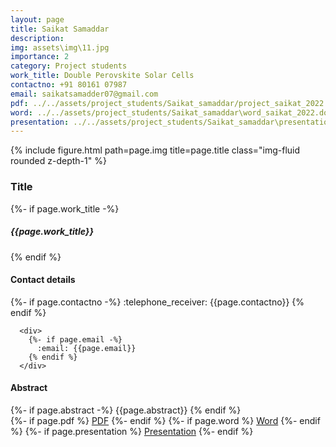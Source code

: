```yaml
---
layout: page
title: Saikat Samaddar
description: 
img: assets\img\11.jpg
importance: 2
category: Project students
work_title: Double Perovskite Solar Cells
contactno: +91 80161 07987
email: saikatsamadder07@gmail.com
pdf: ../../assets/project_students/Saikat_samaddar/project_saikat_2022.pdf
word: ../../assets/project_students/Saikat_samaddar\word_saikat_2022.docx
presentation: ../../assets/project_students/Saikat_samaddar\presentation_saikat_2022.pptx
---
```

<div class="row">
    <div class="col-sm mt-3 mt-md-0">
        {% include figure.html path=page.img title=page.title class="img-fluid rounded z-depth-1" %}
    </div>
     <div class="col-sm mt-3 mt-md-0">
     <h3>Title</h3>
     <div>
        {%- if page.work_title -%}
          <h5>{{page.work_title}}</h5> 
        {% endif %}
    </div>
      <h4>Contact details</h4>
      <div>
        {%- if page.contactno -%}
          :telephone_receiver:  {{page.contactno}} 
        {% endif %}
      </div>

      <div>
        {%- if page.email -%}
          :email: {{page.email}}
        {% endif %}
      </div>
      
</div>

</div>

<div class="row">

<h4>Abstract</h4>
</div>
<div class="row">
<div>
        {%- if page.abstract -%}
          {{page.abstract}} 
        {% endif %}
      </div>
</div>
<div class="row">
<div class="links">
{%- if page.pdf %}
    <a href="{{ page.pdf }}" class="btn btn-sm z-depth-0" role="button">PDF</a>
{%- endif %}
{%- if page.word %}
    <a href="{{ page.word }}" class="btn btn-sm z-depth-0" role="button">Word</a>
{%- endif %}
{%- if page.presentation %}
    <a href="{{ page.presentation }}" class="btn btn-sm z-depth-0" role="button">Presentation</a>
{%- endif %}
</div>
</div>


